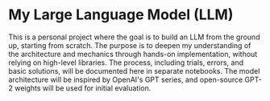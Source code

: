 # My Large Language Model (LLM)

This is a personal project where the goal is to build an LLM from the ground up, starting from scratch. The purpose is to deepen my understanding of the architecture and mechanics through hands-on implementation, without relying on high-level libraries. The process, including trials, errors, and basic solutions, will be documented here in separate notebooks. The model architecture will be inspired by OpenAI's GPT series, and open-source GPT-2 weights will be used for initial evaluation.